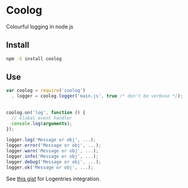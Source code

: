 Coolog
======

Colourful logging in node.js


## Install ##

```bash
npm -S install coolog
```


## Use ##

```js
var coolog = require('coolog')
  , logger = coolog.logger('main.js', true /* don't be verbose */);
  
  
coolog.on('log', function () {
  // Global event handler
  console.log(arguments);
});
  
logger.log('Message or obj', ...);
logger.error('Message or obj', ...);
logger.warn('Message or obj', ...);
logger.info('Message or obj', ...);
logger.debug('Message or obj', ...);
logger.ok('Message or obj', ...);
```


See [this gist](https://gist.github.com/lusentis/5957823) for Logentries integration.
